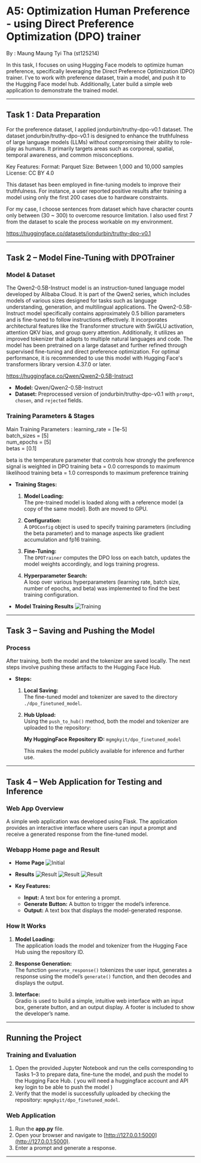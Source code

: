 # A5: Optimization Human Preference - using Direct Preference Optimization (DPO) trainer

By : Maung Maung Tyi Tha (st125214)

In this task, I focuses on using Hugging Face models to optimize human preference, specifically leveraging the Direct Preference Optimization (DPO) trainer. 
I've  to work with preference dataset, train a model, and push it to the Hugging Face model hub. Additionally, Later build a simple web application to 
demonstrate the trained model.

---

## Task 1 : Data Preparation

For the preference dataset, I applied jondurbin/truthy-dpo-v0.1 dataset. 
The dataset jondurbin/truthy-dpo-v0.1 is designed to enhance the truthfulness of large language models (LLMs) without compromising their ability to role-play as humans. It primarily targets areas such as corporeal, spatial, temporal awareness, and common misconceptions.​

Key Features:
    Format: Parquet​
    Size: Between 1,000 and 10,000 samples​
    License: CC BY 4.0​

This dataset has been employed in fine-tuning models to improve their truthfulness. For instance, a user reported positive results after training a model using only the first 200 cases due to hardware constraints.

For my case, I choose sentences from dataset which have character counts only between (30 ~ 300) to overcome resource limitation. I also used first 7 from the dataset to scale the process workable on my environment.

https://huggingface.co/datasets/jondurbin/truthy-dpo-v0.1

---


## Task 2 – Model Fine-Tuning with DPOTrainer

### Model & Dataset

The Qwen2-0.5B-Instruct model is an instruction-tuned language model developed by Alibaba Cloud. It is part of the Qwen2 series, which includes models of various sizes designed for tasks such as language understanding, generation, and multilingual applications. The Qwen2-0.5B-Instruct model specifically contains approximately 0.5 billion parameters and is fine-tuned to follow instructions effectively. It incorporates architectural features like the Transformer structure with SwiGLU activation, attention QKV bias, and group query attention. Additionally, it utilizes an improved tokenizer that adapts to multiple natural languages and code. The model has been pretrained on a large dataset and further refined through supervised fine-tuning and direct preference optimization. For optimal performance, it is recommended to use this model with Hugging Face's transformers library version 4.37.0 or later.

https://huggingface.co/Qwen/Qwen2-0.5B-Instruct

- **Model:** Qwen/Qwen2-0.5B-Instruct  
- **Dataset:** Preprocessed version of jondurbin/truthy-dpo-v0.1 with `prompt`, `chosen`, and `rejected` fields.

### Training Parameters & Stages

Main Training Parameters : 
   learning_rate  = [1e-5]     
   batch_sizes    = [5]           
   num_epochs     = [5]           
   betas          = [0.1] 

beta is the temperature parameter that controls how strongly the preference signal is weighted in DPO training
   beta = 0.0 corresponds to maximum likelihood training
   beta = 1.0 corresponds to maximum preference training

- **Training Stages:**
  1. **Model Loading:**  
     The pre-trained model is loaded along with a reference model (a copy of the same model). Both are moved to GPU.
  
  2. **Configuration:**  
     A `DPOConfig` object is used to specify training parameters (including the beta parameter) and to manage aspects like gradient accumulation and fp16 training.
  
  3. **Fine-Tuning:**  
     The `DPOTrainer` computes the DPO loss on each batch, updates the model weights accordingly, and logs training progress.
  
  4. **Hyperparameter Search:**  
     A loop over various hyperparameters (learning rate, batch size, number of epochs, and beta) was implemented to find the best training configuration.

- **Model Training Results**
![Training](screenshots/model_training.png)
---

## Task 3 – Saving and Pushing the Model

### Process
After training, both the model and the tokenizer are saved locally. The next steps involve pushing these artifacts to the Hugging Face Hub.

- **Steps:**
  1. **Local Saving:**  
     The fine-tuned model and tokenizer are saved to the directory `./dpo_finetuned_model`.
  
  2. **Hub Upload:**  
     Using the `push_to_hub()` method, both the model and tokenizer are uploaded to the repository:
     
     **My HuggingFace Repository ID:** `mgmgkyit/dpo_finetuned_model`
     
     This makes the model publicly available for inference and further use.

---

## Task 4 – Web Application for Testing and Inference

### Web App Overview
A simple web application was developed using Flask. The application provides an interactive interface where users can input a prompt and receive a generated response from the fine-tuned model.

### Webapp Home page and Result
- **Home Page**
![Initial](./screenshots/initial_screen.png)  

- **Results**
![Result](./screenshots/answer_1.png)
![Result](./screenshots/answer_2.png)
![Result](./screenshots/answer_3.png)

- **Key Features:**
  - **Input:** A text box for entering a prompt.
  - **Generate Button:** A button to trigger the model’s inference.
  - **Output:** A text box that displays the model-generated response.

### How It Works
1. **Model Loading:**  
   The application loads the model and tokenizer from the Hugging Face Hub using the repository ID.
  
2. **Response Generation:**  
   The function `generate_response()` tokenizes the user input, generates a response using the model’s `generate()` function, and then decodes and displays the output.
  
3. **Interface:**  
   Gradio is used to build a simple, intuitive web interface with an input box, generate button, and an output display. A footer is included to show the developer’s name.

---

## Running the Project

### Training and Evaluation
1. Open the provided Jupyter Notebook and run the cells corresponding to Tasks 1–3 to prepare data, fine-tune the model, and push the model to the Hugging Face Hub.
   ( you will need a huggingface account and API key login to be able to push the model )
2. Verify that the model is successfully uploaded by checking the repository: `mgmgkyit/dpo_finetuned_model`.

### Web Application
1. Run the **app.py** file.
2. Open your browser and navigate to [http://127.0.0.1:5000](http://127.0.0.1:5000).
3. Enter a prompt and generate a response.

---
